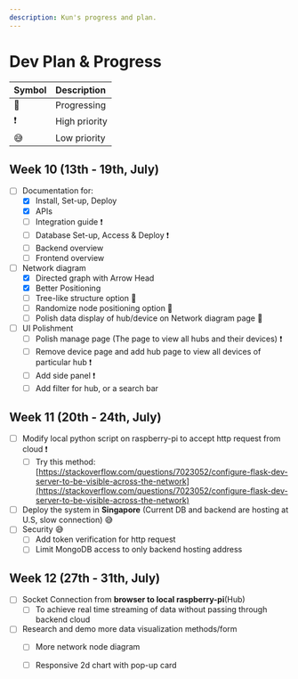 ```yaml
---
description: Kun's progress and plan.
---
```


# Dev Plan & Progress



| Symbol | Description |
| :--- | :--- |
| 🍳  | Progressing |
| ❗  | High priority |
| 😅 | Low priority |

## Week 10 \(13th - 19th, July\)

* [ ] Documentation for:
  * [x] Install, Set-up, Deploy
  * [x] APIs 
  * [ ] Integration guide ❗
  * [ ] Database Set-up, Access & Deploy ❗
  * [ ] Backend overview
  * [ ] Frontend overview
* [ ] Network diagram 
  * [x] Directed graph with Arrow Head
  * [x] Better Positioning 
  * [ ] Tree-like structure option 🍳
  * [ ] Randomize node positioning option 🍳
  * [ ] Polish data display of hub/device on Network diagram page 🍳
* [ ] UI Polishment
  * [ ] Polish manage page \(The page to view all hubs and their devices\) ❗
  * [ ] Remove device page and add hub page to view all devices of particular hub ❗
  * [ ] Add side panel ❗
  * [ ] Add filter for hub, or a search bar

## Week 11 \(20th - 24th, July\)

* [ ] Modify local python script on raspberry-pi to accept http request from cloud ❗
  * [ ] Try this method: [https://stackoverflow.com/questions/7023052/configure-flask-dev-server-to-be-visible-across-the-network](https://stackoverflow.com/questions/7023052/configure-flask-dev-server-to-be-visible-across-the-network)
* [ ] Deploy the system in **Singapore** \(Current DB and backend are hosting at U.S, slow connection\) 😅
* [ ] Security 😅
  * [ ] Add token verification for http request
  * [ ] Limit MongoDB access to only backend hosting address

## Week 12 \(27th - 31th, July\)

* [ ] Socket Connection from **browser to local raspberry-pi**\(Hub\)
  * [ ] To achieve real time streaming of data without passing through backend cloud
* [ ] Research and demo more data visualization methods/form
  * [ ] More network node diagram
  * [ ] Responsive 2d chart with pop-up card






